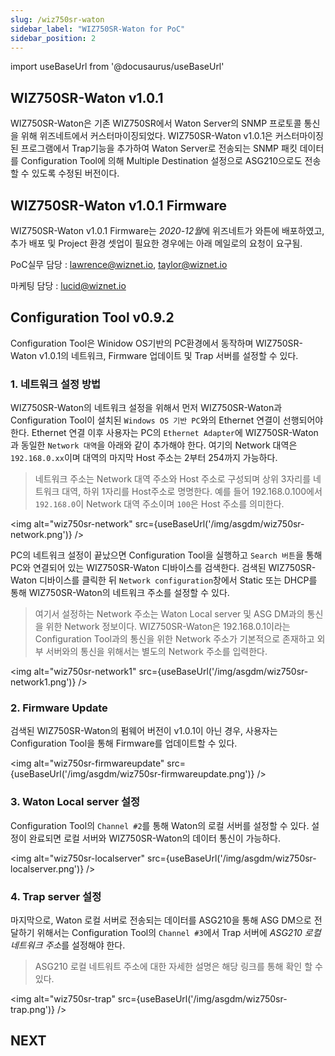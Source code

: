 ```yaml
---
slug: /wiz750sr-waton
sidebar_label: "WIZ750SR-Waton for PoC"
sidebar_position: 2
---
```


import useBaseUrl from '@docusaurus/useBaseUrl'


## WIZ750SR-Waton v1.0.1
WIZ750SR-Waton은 기존 WIZ750SR에서 Waton Server의 SNMP 프로토콜 통신을 위해 위즈네트에서 커스터마이징되었다.
WIZ750SR-Waton v1.0.1은 커스터마이징된 프로그램에서 Trap기능을 추가하여 Waton Server로 전송되는 SNMP 패킷 데이터를 Configuration Tool에 의해 Multiple Destination 설정으로 ASG210으로도 전송할 수 있도록 수정된 버전이다.

## WIZ750SR-Waton v1.0.1 Firmware
WIZ750SR-Waton v1.0.1 Firmware는 *2020-12월*에 위즈네트가 와튼에 배포하였고, 추가 배포 및 Project 환경 셋업이 필요한 경우에는 아래 메일로의 요청이 요구됨.

PoC실무 담당 : lawrence@wiznet.io, taylor@wiznet.io

마케팅 담당 : lucid@wiznet.io

## Configuration Tool v0.9.2
Configuration Tool은 Winidow OS기반의 PC환경에서 동작하며 WIZ750SR-Waton v1.0.1의 네트워크, Firmware 업데이트 및 Trap 서버를 설정할 수 있다.

### 1. 네트워크 설정 방법
WIZ750SR-Waton의 네트워크 설정을 위해서 먼저 WIZ750SR-Waton과 Configuration Tool이 설치된 ```Windows OS 기반 PC```와의 Ethernet 연결이 선행되어야 한다. Ethernet 연결 이후 사용자는 PC의 ```Ethernet Adapter```에 WIZ750SR-Waton과 동일한 ```Network 대역```을 아래와 같이 추가해야 한다.
여기의 Network 대역은 ```192.168.0.xx```이며 대역의 마지막 Host 주소는 2부터 254까지 가능하다.

> 네트워크 주소는 Network 대역 주소와 Host 주소로 구성되며 상위 3자리를 네트워크 대역, 하위 1자리를 Host주소로 명명한다. 예를 들어 192.168.0.100에서 ```192.168.0```이 Network 대역 주소이며 ```100```은 Host 주소를 의미한다.

<img alt="wiz750sr-network" src={useBaseUrl('/img/asgdm/wiz750sr-network.png')} />

PC의 네트워크 설정이 끝났으면 Configuration Tool을 실행하고 ```Search 버튼```을 통해 PC와 연결되어 있는 WIZ750SR-Waton 디바이스를 검색한다. 검색된 WIZ750SR-Waton 디바이스를 클릭한 뒤 ```Network configuration```창에서 Static 또는 DHCP를 통해 WIZ750SR-Waton의 네트워크 주소를 설정할 수 있다.

> 여기서 설정하는 Network 주소는 Waton Local server 및 ASG DM과의 통신을 위한 Network 정보이다. WIZ750SR-Waton은 192.168.0.1이라는 Configuration Tool과의 통신을 위한 Network 주소가 기본적으로 존재하고 외부 서버와의 통신을 위해서는 별도의 Network 주소를 입력한다.

<img alt="wiz750sr-network1" src={useBaseUrl('/img/asgdm/wiz750sr-network1.png')} />


### 2. Firmware Update
검색된 WIZ750SR-Waton의 펌웨어 버전이 v1.0.1이 아닌 경우, 사용자는 Configuration Tool을 통해 Firmware를 업데이트할 수 있다. 

<img alt="wiz750sr-firmwareupdate" src={useBaseUrl('/img/asgdm/wiz750sr-firmwareupdate.png')} />

### 3. Waton Local server 설정
Configuration Tool의 ```Channel #2```를 통해 Waton의 로컬 서버를 설정할 수 있다. 설정이 완료되면 로컬 서버와 WIZ750SR-Waton의 데이터 통신이 가능하다.

<img alt="wiz750sr-localserver" src={useBaseUrl('/img/asgdm/wiz750sr-localserver.png')} />

### 4. Trap server 설정
마지막으로, Waton 로컬 서버로 전송되는 데이터를 ASG210을 통해 ASG DM으로 전달하기 위해서는 Configuration Tool의 ```Channel #3```에서 Trap 서버에 *ASG210 로컬 네트워크 주소*를 설정해야 한다. 

> ASG210 로컬 네트워트 주소에 대한 자세한 설명은 해당 링크를 통해 확인 할 수 있다.

<img alt="wiz750sr-trap" src={useBaseUrl('/img/asgdm/wiz750sr-trap.png')} />


## NEXT

